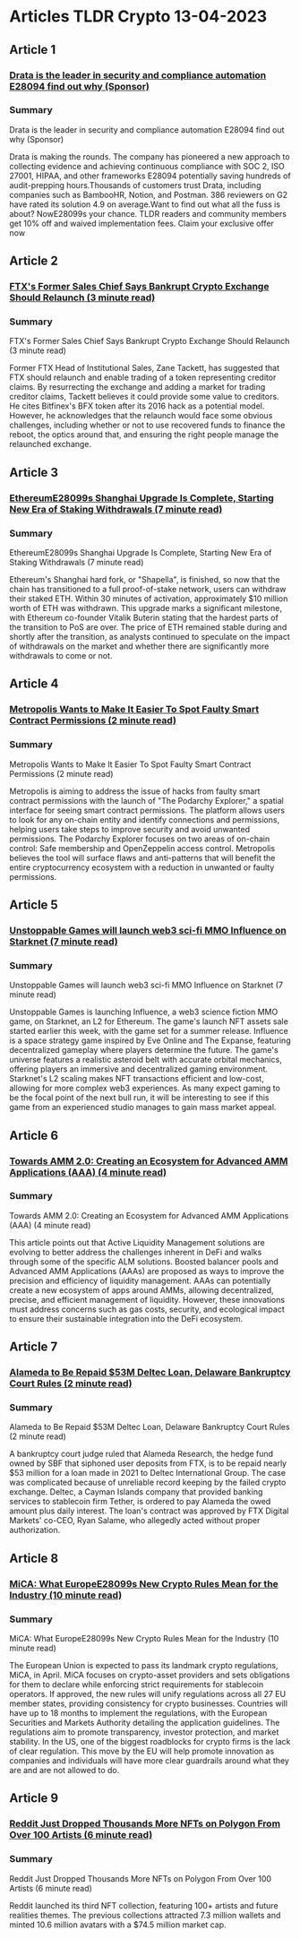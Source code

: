# Articles TLDR Crypto 13-04-2023

## Article 1
### [Drata is the leader in security and compliance automation E28094 find out why (Sponsor)](https://tldr.tech)
### Summary 
 Drata is the leader in security and compliance automation E28094 find out why (Sponsor)

Drata is making the rounds. The company has pioneered a new approach to collecting evidence and achieving continuous compliance with SOC 2, ISO 27001, HIPAA, and other frameworks E28094 potentially saving hundreds of audit-prepping hours.Thousands of customers trust Drata, including companies such as BambooHR, Notion, and Postman. 386 reviewers on G2 have rated its solution 4.9 on average.Want to find out what all the fuss is about? NowE28099s your chance. TLDR readers and community members get 10% off and waived implementation fees. Claim your exclusive offer now</span>

## Article 2
### [FTX's Former Sales Chief Says Bankrupt Crypto Exchange Should Relaunch (3 minute read)](https://tldr.tech)
### Summary 
 FTX's Former Sales Chief Says Bankrupt Crypto Exchange Should Relaunch (3 minute read)

Former FTX Head of Institutional Sales, Zane Tackett, has suggested that FTX should relaunch and enable trading of a token representing creditor claims. By resurrecting the exchange and adding a market for trading creditor claims, Tackett believes it could provide some value to creditors. He cites Bitfinex's BFX token after its 2016 hack as a potential model. However, he acknowledges that the relaunch would face some obvious challenges, including whether or not to use recovered funds to finance the reboot, the optics around that, and ensuring the right people manage the relaunched exchange.

## Article 3
### [EthereumE28099s Shanghai Upgrade Is Complete, Starting New Era of Staking Withdrawals (7 minute read)](https://tldr.tech)
### Summary 
 EthereumE28099s Shanghai Upgrade Is Complete, Starting New Era of Staking Withdrawals (7 minute read)

Ethereum's Shanghai hard fork, or "Shapella", is finished, so now that the chain has transitioned to a full proof-of-stake network, users can withdraw their staked ETH. Within 30 minutes of activation, approximately $10 million worth of ETH was withdrawn. This upgrade marks a significant milestone, with Ethereum co-founder Vitalik Buterin stating that the hardest parts of the transition to PoS are over. The price of ETH remained stable during and shortly after the transition, as analysts continued to speculate on the impact of withdrawals on the market and whether there are significantly more withdrawals to come or not.

## Article 4
### [Metropolis Wants to Make It Easier To Spot Faulty Smart Contract Permissions (2 minute read)](https://tldr.tech)
### Summary 
 Metropolis Wants to Make It Easier To Spot Faulty Smart Contract Permissions (2 minute read)

Metropolis is aiming to address the issue of hacks from faulty smart contract permissions with the launch of "The Podarchy Explorer," a spatial interface for seeing smart contract permissions. The platform allows users to look for any on-chain entity and identify connections and permissions, helping users take steps to improve security and avoid unwanted permissions. The Podarchy Explorer focuses on two areas of on-chain control: Safe membership and OpenZeppelin access control. Metropolis believes the tool will surface flaws and anti-patterns that will benefit the entire cryptocurrency ecosystem with a reduction in unwanted or faulty permissions.

## Article 5
### [Unstoppable Games will launch web3 sci-fi MMO Influence on Starknet (7 minute read)](https://tldr.tech)
### Summary 
 Unstoppable Games will launch web3 sci-fi MMO Influence on Starknet (7 minute read)

Unstoppable Games is launching Influence, a web3 science fiction MMO game, on Starknet, an L2 for Ethereum. The game's launch NFT assets sale started earlier this week, with the game set for a summer release. Influence is a space strategy game inspired by Eve Online and The Expanse, featuring decentralized gameplay where players determine the future. The game's universe features a realistic asteroid belt with accurate orbital mechanics, offering players an immersive and decentralized gaming environment. Starknet's L2 scaling makes NFT transactions efficient and low-cost, allowing for more complex web3 experiences. As many expect gaming to be the focal point of the next bull run, it will be interesting to see if this game from an experienced studio manages to gain mass market appeal.

## Article 6
### [Towards AMM 2.0: Creating an Ecosystem for Advanced AMM Applications (AAA) (4 minute read)](https://tldr.tech)
### Summary 
 Towards AMM 2.0: Creating an Ecosystem for Advanced AMM Applications (AAA) (4 minute read)

This article points out that Active Liquidity Management solutions are evolving to better address the challenges inherent in DeFi and walks through some of the specific ALM solutions. Boosted balancer pools and Advanced AMM Applications (AAAs) are proposed as ways to improve the precision and efficiency of liquidity management. AAAs can potentially create a new ecosystem of apps around AMMs, allowing decentralized, precise, and efficient management of liquidity. However, these innovations must address concerns such as gas costs, security, and ecological impact to ensure their sustainable integration into the DeFi ecosystem.

## Article 7
### [Alameda to Be Repaid $53M Deltec Loan, Delaware Bankruptcy Court Rules (2 minute read)](https://tldr.tech)
### Summary 
 Alameda to Be Repaid $53M Deltec Loan, Delaware Bankruptcy Court Rules (2 minute read)

A bankruptcy court judge ruled that Alameda Research, the hedge fund owned by SBF that siphoned user deposits from FTX, is to be repaid nearly $53 million for a loan made in 2021 to Deltec International Group. The case was complicated because of unreliable record keeping by the failed crypto exchange. Deltec, a Cayman Islands company that provided banking services to stablecoin firm Tether, is ordered to pay Alameda the owed amount plus daily interest. The loan's contract was approved by FTX Digital Markets' co-CEO, Ryan Salame, who allegedly acted without proper authorization.

## Article 8
### [MiCA: What EuropeE28099s New Crypto Rules Mean for the Industry (10 minute read)](https://tldr.tech)
### Summary 
 MiCA: What EuropeE28099s New Crypto Rules Mean for the Industry (10 minute read)

The European Union is expected to pass its landmark crypto regulations, MiCA, in April. MiCA focuses on crypto-asset providers and sets obligations for them to declare while enforcing strict requirements for stablecoin operators. If approved, the new rules will unify regulations across all 27 EU member states, providing consistency for crypto businesses. Countries will have up to 18 months to implement the regulations, with the European Securities and Markets Authority detailing the application guidelines. The regulations aim to promote transparency, investor protection, and market stability. In the US, one of the biggest roadblocks for crypto firms is the lack of clear regulation. This move by the EU will help promote innovation as companies and individuals will have more clear guardrails around what they are and are not allowed to do.

## Article 9
### [Reddit Just Dropped Thousands More NFTs on Polygon From Over 100 Artists (6 minute read)](https://tldr.tech)
### Summary 
 Reddit Just Dropped Thousands More NFTs on Polygon From Over 100 Artists (6 minute read)

Reddit launched its third NFT collection, featuring 100+ artists and future realities themes. The previous collections attracted 7.3 million wallets and minted 10.6 million avatars with a $74.5 million market cap.

